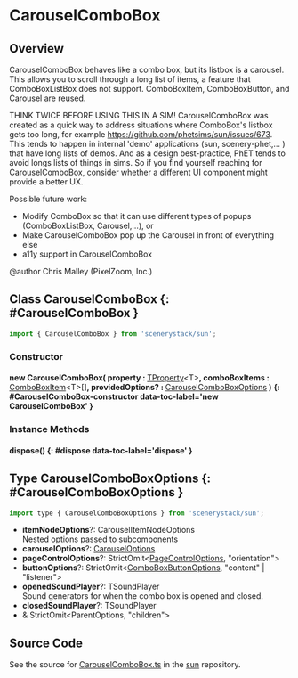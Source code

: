 # CarouselComboBox

## Overview

CarouselComboBox behaves like a combo box, but its listbox is a carousel. This allows you to scroll through a
long list of items, a feature that ComboBoxListBox does not support. ComboBoxItem, ComboBoxButton, and
Carousel are reused.

THINK TWICE BEFORE USING THIS IN A SIM!
CarouselComboBox was created as a quick way to address situations where ComboBox's listbox gets too long,
for example https://github.com/phetsims/sun/issues/673. This tends to happen in internal 'demo' applications
(sun, scenery-phet,... ) that have long lists of demos. And as a design best-practice, PhET tends to avoid
longs lists of things in sims. So if you find yourself reaching for CarouselComboBox, consider whether a
different UI component might provide a better UX.

Possible future work:
- Modify ComboBox so that it can use different types of popups (ComboBoxListBox, Carousel,...), or
- Make CarouselComboBox pop up the Carousel in front of everything else
- a11y support in CarouselComboBox

@author Chris Malley (PixelZoom, Inc.)

## Class CarouselComboBox {: #CarouselComboBox }


```js
import { CarouselComboBox } from 'scenerystack/sun';
```
### Constructor

#### new CarouselComboBox( property : <span style="font-weight: 400;">[TProperty](../axon/TProperty.md)&lt;T&gt;</span>, comboBoxItems : <span style="font-weight: 400;">[ComboBoxItem](../sun/ComboBox.md#ComboBoxItem)&lt;T&gt;[]</span>, providedOptions? : <span style="font-weight: 400;">[CarouselComboBoxOptions](../sun/CarouselComboBox.md#CarouselComboBoxOptions)</span> ) {: #CarouselComboBox-constructor data-toc-label='new CarouselComboBox' }

### Instance Methods

#### dispose() {: #dispose data-toc-label='dispose' }



## Type CarouselComboBoxOptions {: #CarouselComboBoxOptions }


```js
import type { CarouselComboBoxOptions } from 'scenerystack/sun';
```


- **itemNodeOptions**?: CarouselItemNodeOptions
<br>  Nested options passed to subcomponents
- **carouselOptions**?: [CarouselOptions](../sun/Carousel.md#CarouselOptions)
- **pageControlOptions**?: StrictOmit&lt;[PageControlOptions](../sun/PageControl.md#PageControlOptions), "orientation"&gt;
- **buttonOptions**?: StrictOmit&lt;[ComboBoxButtonOptions](../sun/ComboBoxButton.md#ComboBoxButtonOptions), "content" | "listener"&gt;
- **openedSoundPlayer**?: TSoundPlayer
<br>  Sound generators for when the combo box is opened and closed.
- **closedSoundPlayer**?: TSoundPlayer
- &amp; StrictOmit&lt;ParentOptions, "children"&gt;




## Source Code

See the source for [CarouselComboBox.ts](https://github.com/phetsims/sun/blob/main/js/CarouselComboBox.ts) in the [sun](https://github.com/phetsims/sun) repository.
